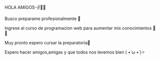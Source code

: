 HOLA AMIGOS-✌🐱‍👤
 
 Busco preparame profesionalmente 👔
 
 Ingrese al curso de programacion web para aumentar mis conocimientos 👀🧠
 
 Muy pronto espero cursar la preparatoria🏫
 
 Espero hacer amigos,amigas y que todos nos levemos bien ( •̀ ω •́ )✧


